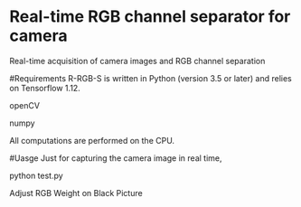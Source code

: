 # Real-time RGB channel separator for camera

Real-time acquisition of camera images and RGB channel separation


#Requirements
R-RGB-S is written in Python (version 3.5 or later) and relies on Tensorflow 1.12.

openCV

numpy

All computations are performed on the CPU.

#Uasge
Just for capturing the camera image in real time,

python test.py

Adjust RGB Weight on Black Picture



